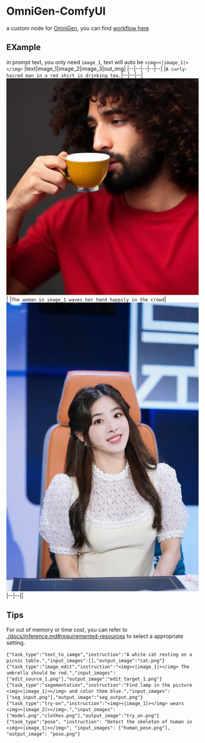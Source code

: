 # OmniGen-ComfyUI
a custom node for [OmniGen](https://github.com/VectorSpaceLab/OmniGen), you can find [workflow here](./doc/)

## EXample
in prompt text, you only need `image_1`, text will auto be `<img><|image_1|></img>`
|text|image_1|image_2|image_3|out_img|
|--|--|--|--|--|
|`A curly-haired man in a red shirt is drinking tea.`|--|--|--|![](./doc/ComfyUI_temp_mdplu_00001_.png)|
|`The woman in image_1 waves her hand happily in the crowd`|![](./doc/zhang.png)|--|--|![]()|

## Tips
For out of memory or time cost, you can refer to [./docs/inference.md#requiremented-resources](https://github.com/VectorSpaceLab/OmniGen/blob/main/docs/inference.md#requiremented-resources) to select a appropriate setting.

```
{"task_type":"text_to_iamge","instruction":"A white cat resting on a picnic table.","input_images":[],"output_image":"cat.png"}
{"task_type":"image_edit","instruction":"<img><|image_1|></img> The umbrella should be red.","input_images":["edit_source_1.png"],"output_image":"edit_target_1.png"}
{"task_type":"segementation","instruction":"Find lamp in the picture <img><|image_1|></img> and color them blue.","input_images":["seg_input.png"],"output_image":"seg_output.png"}
{"task_type":"try-on","instruction":"<img><|image_1|></img> wears <img><|image_2|></img>.","input_images":["model.png","clothes.png"],"output_image":"try_on.png"}
{"task_type":"pose", "instruction": "Detect the skeleton of human in <img><|image_1|></img>", "input_images": ["human_pose.png"], "output_image": "pose.png"}
```